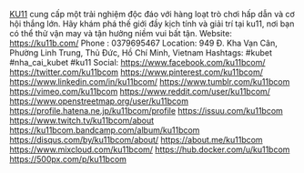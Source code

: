 
[KU11](https://ku11b.com/) cung cấp một trải nghiệm độc đáo với hàng loạt trò chơi hấp dẫn và cơ hội thắng lớn. Hãy khám phá thế giới  đầy kịch tính và giải trí tại ku11, nơi bạn có thể thử vận may và tận hưởng niềm vui bất tận.
Website: https://ku11b.com/
Phone : 0379695467
Location:  949 Đ. Kha Vạn Cân, Phường Linh Trung, Thủ Đức, Hồ Chí Minh, Vietnam
Hashtags: #kubet #nha_cai_kubet #ku11
Social:
https://www.facebook.com/ku11bcom/
https://twitter.com/ku11bcom
https://www.pinterest.com/ku11bcom/
https://www.linkedin.com/in/ku11bcom/
https://www.tumblr.com/ku11bcom
https://vimeo.com/ku11bcom
https://www.reddit.com/user/ku11bcom/
https://www.openstreetmap.org/user/ku11bcom
https://profile.hatena.ne.jp/ku11bcom/profile
https://issuu.com/ku11bcom
https://www.twitch.tv/ku11bcom/about
https://ku11bcom.bandcamp.com/album/ku11bcom
https://disqus.com/by/ku11bcom/about/
https://about.me/ku11bcom
https://www.mixcloud.com/ku11bcom/
https://hub.docker.com/u/ku11bcom
https://500px.com/p/ku11bcom
